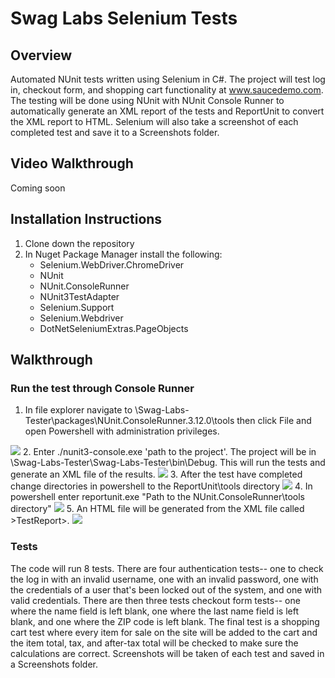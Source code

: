 # Swag Labs Selenium Tests

## Overview
Automated NUnit tests written using Selenium in C#.  The project will test log in, checkout form, and shopping cart functionality at www.saucedemo.com.  The testing will be done using NUnit with NUnit Console Runner to automatically generate an XML report of the tests and ReportUnit to convert the XML report to HTML.  Selenium will also take a screenshot of each completed test and save it to a Screenshots folder.

## Video Walkthrough
Coming soon

## Installation Instructions
1.  Clone down the repository
2.  In Nuget Package Manager install the following: 
    - Selenium.WebDriver.ChromeDriver
    - NUnit
    - NUnit.ConsoleRunner
    - NUnit3TestAdapter
    - Selenium.Support
    - Selenium.Webdriver
    - DotNetSeleniumExtras.PageObjects
    
## Walkthrough
### Run the test through Console Runner
1. In file explorer navigate to \Swag-Labs-Tester\packages\NUnit.ConsoleRunner.3.12.0\tools then click File and open Powershell with administration privileges.
<img src="https://user-images.githubusercontent.com/62182071/113372354-7ecfd980-9336-11eb-8099-c85eac310be9.png">
2. Enter ./nunit3-console.exe 'path to the project'.  The project will be in \Swag-Labs-Tester\Swag-Labs-Tester\bin\Debug.  This will run the tests and generate an XML file of the results.
<img src="https://user-images.githubusercontent.com/62182071/113373538-0c142d80-9339-11eb-8464-89e4e2bf2d71.png">
3. After the test have completed change directories in powershell to the ReportUnit\tools directory
<img src="https://user-images.githubusercontent.com/62182071/113374439-27803800-933b-11eb-9177-b0913298612b.png">
4. In powershell enter reportunit.exe "Path to the NUnit.ConsoleRunner\tools directory"
<img src="https://user-images.githubusercontent.com/62182071/113374298-d53f1700-933a-11eb-867a-54ca4b00de08.png">
5. An HTML file will be generated from the XML file called >TestReport>.
<img src="https://user-images.githubusercontent.com/62182071/113374129-5ea21980-933a-11eb-8527-b47a670197a3.png">

### Tests
The code will run 8 tests.  There are four authentication tests-- one to check the log in with an invalid username, one with an invalid password, one with the credentials of a user that's been locked out of the system, and one with valid credentials.  There are then three tests checkout form tests-- one where the name field is left blank, one where the last name field is left blank, and one where the ZIP code is left blank.  The final test is a shopping cart test where every item for sale on the site will be added to the cart and the item total, tax, and after-tax total will be checked to make sure the calculations are correct.  Screenshots will be taken of each test and saved in a Screenshots folder.
